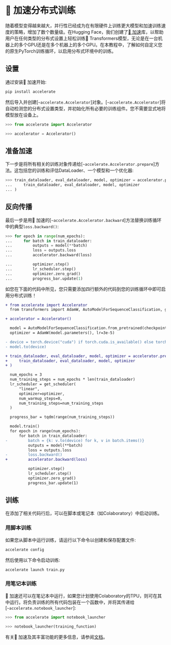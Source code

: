 <!--版权2023年HuggingFace团队保留所有权利。

根据Apache许可证第2.0版（“许可证”）许可；除非符合许可证，否则您不得使用此文件。您可以在以下网址获取许可证的副本：

http://www.apache.org/licenses/LICENSE-2.0

除非适用法律要求或书面同意，否则按“按原样”分发的软件，无论是明示还是暗示的，都没有任何担保或条件。请参阅许可证以了解特定语言下的权限和限制。

⚠️ 请注意，本文件虽然使用Markdown编写，但包含了特定的语法，适用于我们的doc-builder（类似于MDX），可能无法在您的Markdown查看器中正常渲染。

-->

# 🤗 加速分布式训练

随着模型变得越来越大，并行性已经成为在有限硬件上训练更大模型和加速训练速度的策略，增加了数个数量级。在Hugging Face，我们创建了[🤗 加速](https://hf-mirror.com/docs/accelerate)库，以帮助用户在任何类型的分布式设置上轻松训练🤗 Transformers模型，无论是在一台机器上的多个GPU还是在多个机器上的多个GPU。在本教程中，了解如何自定义您的原生PyTorch训练循环，以启用分布式环境中的训练。

## 设置

通过安装🤗 加速开始:

```bash
pip install accelerate
```

然后导入并创建[`~accelerate.Accelerator`]对象。[`~accelerate.Accelerator`]将自动检测您的分布式设置类型，并初始化所有必要的训练组件。您不需要显式地将模型放在设备上。

```py
>>> from accelerate import Accelerator

>>> accelerator = Accelerator()
```

## 准备加速

下一步是将所有相关的训练对象传递给[`~accelerate.Accelerator.prepare`]方法。这包括您的训练和评估DataLoader、一个模型和一个优化器:

```py
>>> train_dataloader, eval_dataloader, model, optimizer = accelerator.prepare(
...     train_dataloader, eval_dataloader, model, optimizer
... )
```

## 反向传播

最后一步是用🤗 加速的[`~accelerate.Accelerator.backward`]方法替换训练循环中的典型`loss.backward()`:

```py
>>> for epoch in range(num_epochs):
...     for batch in train_dataloader:
...         outputs = model(**batch)
...         loss = outputs.loss
...         accelerator.backward(loss)

...         optimizer.step()
...         lr_scheduler.step()
...         optimizer.zero_grad()
...         progress_bar.update(1)
```

如您在下面的代码中所见，您只需要添加四行额外的代码到您的训练循环中即可启用分布式训练！

```diff
+ from accelerate import Accelerator
  from transformers import AdamW, AutoModelForSequenceClassification, get_scheduler

+ accelerator = Accelerator()

  model = AutoModelForSequenceClassification.from_pretrained(checkpoint, num_labels=2)
  optimizer = AdamW(model.parameters(), lr=3e-5)

- device = torch.device("cuda") if torch.cuda.is_available() else torch.device("cpu")
- model.to(device)

+ train_dataloader, eval_dataloader, model, optimizer = accelerator.prepare(
+     train_dataloader, eval_dataloader, model, optimizer
+ )

  num_epochs = 3
  num_training_steps = num_epochs * len(train_dataloader)
  lr_scheduler = get_scheduler(
      "linear",
      optimizer=optimizer,
      num_warmup_steps=0,
      num_training_steps=num_training_steps
  )

  progress_bar = tqdm(range(num_training_steps))

  model.train()
  for epoch in range(num_epochs):
      for batch in train_dataloader:
-         batch = {k: v.to(device) for k, v in batch.items()}
          outputs = model(**batch)
          loss = outputs.loss
-         loss.backward()
+         accelerator.backward(loss)

          optimizer.step()
          lr_scheduler.step()
          optimizer.zero_grad()
          progress_bar.update(1)
```

## 训练

在添加了相关代码行后，可以在脚本或笔记本（如Colaboratory）中启动训练。

### 用脚本训练

如果您从脚本中运行训练，请运行以下命令以创建和保存配置文件:

```bash
accelerate config
```

然后使用以下命令启动训练:

```bash
accelerate launch train.py
```

### 用笔记本训练

🤗 加速还可以在笔记本中运行，如果您计划使用Colaboratory的TPU，则可在其中运行。将负责训练的所有代码包装在一个函数中，并将其传递给[`~accelerate.notebook_launcher`]:

```py
>>> from accelerate import notebook_launcher

>>> notebook_launcher(training_function)
```

有关🤗 加速及其丰富功能的更多信息，请参阅[文档](https://hf-mirror.com/docs/accelerate)。